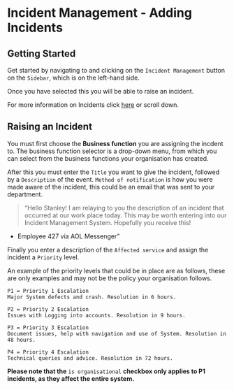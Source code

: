 # Incident Management - Adding Incidents

## Getting Started

Get started by navigating to and clicking on the `Incident Management` button on the `Sidebar`, which is on the left-hand side.

Once you have selected this you will be able to raise an incident.

For more information on Incidents click [here][Incidents] or scroll down.

## Raising an Incident

You must first choose the **Business function** you are assigning the incdent to. The business function selector is a drop-down menu, from which you can select from the business functions your organisation has created.

After this you must enter the `Title` you want to give the incident, followed by a `Description` of the event. `Method of notification` is how you were made aware of the incident, this could be an email that was sent to your department.

>“Hello Stanley! I am relaying to you the description of an incident that occurred at our work place today. This may be worth entering into our Incident Management System. Hopefully you receive this!
-	Employee 427 via AOL Messenger”

Finally you enter a description of the `Affected service` and assign the incident a `Priority` level.

An example of the priority levels that could be in place are as follows, these are only examples and may not be the policy your organisation follows.

```
P1 = Priority 1 Escalation
Major System defects and crash. Resolution in 6 hours.

P2 = Priority 2 Escalation
Issues with Logging into accounts. Resolution in 9 hours.

P3 = Priority 3 Escalation
Document issues, help with navigation and use of System. Resolution in 48 hours.

P4 = Priority 4 Escalation
Technical queries and advice. Resolution in 72 hours.
```

**Please note that the** `is organisational` **checkbox only applies to P1 incidents, as they affect the entire system.**








[Incidents]: /link/to/Actions "Link to Actions.md/##Incidents"
[Modifying an Incident]: /link/to/Actions "Link to Actions.md/####Modifying an Incident"